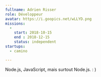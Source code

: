 ```yaml
---
fullname: Adrien Risser
role: Développeur
avatar: https://i.goopics.net/wLLYD.png
missions:
  -
    start: 2018-10-15
    end : 2018-12-15
    status: independent
startups:
  - camino

---
```


Node.js, JavaScript, mais surtout Node.js. : )
